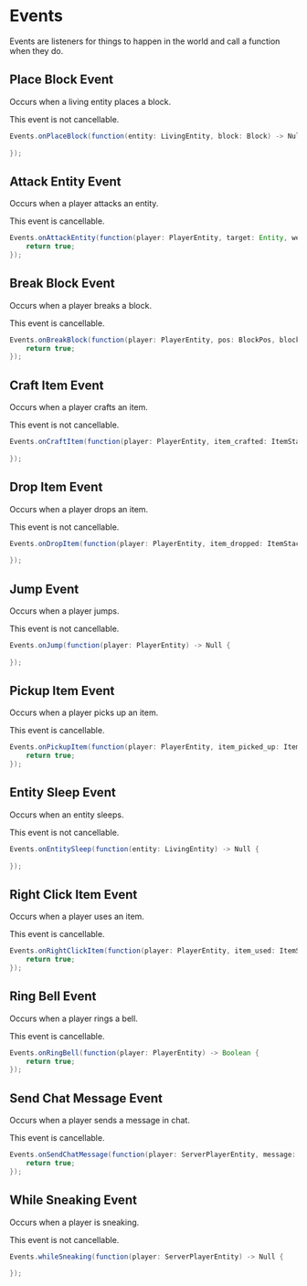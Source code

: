 # Events

Events are listeners for things to happen in the world and call a function when they do.

## Place Block Event

Occurs when a living entity places a block.

This event is not cancellable.

```java
Events.onPlaceBlock(function(entity: LivingEntity, block: Block) -> Null {
    
});
```

## Attack Entity Event

Occurs when a player attacks an entity.

This event is cancellable.

```java
Events.onAttackEntity(function(player: PlayerEntity, target: Entity, weapon: ItemStack) -> Boolean {
    return true;
});
```

## Break Block Event

Occurs when a player breaks a block.

This event is cancellable.

```java
Events.onBreakBlock(function(player: PlayerEntity, pos: BlockPos, block_broken: Block) -> Boolean {
    return true;
});
```

## Craft Item Event

Occurs when a player crafts an item.

This event is not cancellable.

```java
Events.onCraftItem(function(player: PlayerEntity, item_crafted: ItemStack) -> Null {
    
});
```

## Drop Item Event

Occurs when a player drops an item.

This event is not cancellable.

```java
Events.onDropItem(function(player: PlayerEntity, item_dropped: ItemStack) -> Null {
    
});
```

## Jump Event

Occurs when a player jumps.

This event is not cancellable.

```java
Events.onJump(function(player: PlayerEntity) -> Null {
    
});
```

## Pickup Item Event

Occurs when a player picks up an item.

This event is cancellable.

```java
Events.onPickupItem(function(player: PlayerEntity, item_picked_up: ItemStack) -> Boolean {
    return true;
});
```

## Entity Sleep Event

Occurs when an entity sleeps.

This event is not cancellable.

```java
Events.onEntitySleep(function(entity: LivingEntity) -> Null {
    
});
```

## Right Click Item Event

Occurs when a player uses an item.

This event is cancellable.

```java
Events.onRightClickItem(function(player: PlayerEntity, item_used: ItemStack) -> Boolean {
    return true;
});
```

## Ring Bell Event

Occurs when a player rings a bell.

This event is cancellable.

```java
Events.onRingBell(function(player: PlayerEntity) -> Boolean {
    return true;
});
```

## Send Chat Message Event

Occurs when a player sends a message in chat.

This event is cancellable.

```java
Events.onSendChatMessage(function(player: ServerPlayerEntity, message: String) -> Boolean {
    return true;
});
```

## While Sneaking Event

Occurs when a player is sneaking.

This event is not cancellable.

```java
Events.whileSneaking(function(player: ServerPlayerEntity) -> Null {
    
});
```

